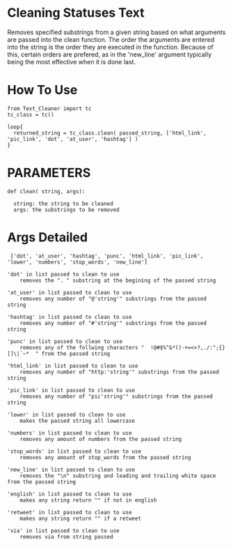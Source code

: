 # Cleaning Statuses Text
Removes specified substrings from a given string based on what arguments are passed into the clean function. The order the arguments are entered into the string is the order they are executed in the function. Because of this, certain orders are prefered, as in the 'new_line' argument typically being the most effective when it is done last.

# How To Use
```
from Text_Cleaner import tc
tc_class = tc()

loop{
  returned_string = tc_class.clean( passed_string, ['html_link',  'pic_link', 'dot', 'at_user', 'hashtag'] )
}
```

# PARAMETERS
```
def clean( string, args):

  string: the string to be cleaned
  args: the substrings to be removed
```

# Args Detailed
```
 ['dot', 'at_user', 'hashtag', 'punc', 'html_link', 'pic_link', 'lower', 'numbers', 'stop_words', 'new_line']

'dot' in list passed to clean to use
    removes the ". " substring at the begining of the passed string

'at_user' in list passed to clean to use
    removes any number of "@'string'" substrings from the passed string

'hashtag' in list passed to clean to use
    removes any number of "#'string'" substrings from the passed string

'punc' in list passed to clean to use
    removes any of the follwing characters "  !@#$%^&*()-+=<>?,./:";{}[]\|`~*  " from the passed string

'html_link' in list passed to clean to use
    removes any number of "http:'string'" substrings from the passed string

'pic_link' in list passed to clean to use
    removes any number of "pic'string'" substrings from the passed string

'lower' in list passed to clean to use
    makes the passed string all lowercase

'numbers' in list passed to clean to use
    removes any amount of numbers from the passed string

'stop_words' in list passed to clean to use
    removes any amount of stop_words from the passed string

'new_line' in list passed to clean to use
    removes the "\n" substring and leading and trailing white space from the passed string
    
'english' in list passed to clean to use
    makes any string return "" if not in english
    
'retweet' in list passed to clean to use
    makes any string return "" if a retweet
    
'via' in list passed to clean to use
    removes via from string passed
```
